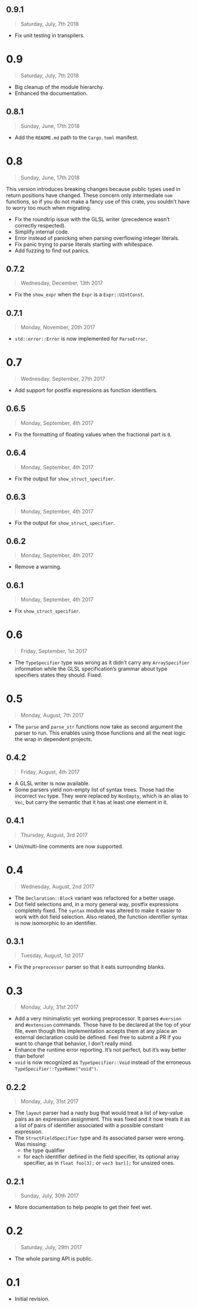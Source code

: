 ## 0.9.1

> Saturday, July, 7th 2018

  - Fix unit testing in transpilers.

# 0.9

> Saturday, July, 7th 2018

  - Big cleanup of the module hierarchy.
  - Enhanced the documentation.

## 0.8.1

> Sunday, June, 17th 2018

  - Add the `README.md` path to the `Cargo.toml` manifest.

# 0.8

> Sunday, June, 17th 2018

This version introduces breaking changes because public types used in return positions have changed.
These concern only intermediate `nom` functions, so if you do not make a fancy use of this crate,
you souldn’t have to worry too much when migrating.

  - Fix the roundtrip issue with the GLSL writer (precedence wasn’t correctly respected).
  - Simplify internal code.
  - Error instead of panicking when parsing overflowing integer literals.
  - Fix panic trying to parse literals starting with whitespace.
  - Add fuzzing to find out panics.

## 0.7.2

> Wednesday, December, 13th 2017

  - Fix the `show_expr` when the `Expr` is a `Expr::UIntConst`.

## 0.7.1

> Monday, November, 20th 2017

  - `std::error::Error` is now implemented for `ParseError`.

# 0.7

> Wednesday, September, 27th 2017

  - Add support for postfix expressions as function identifiers.

## 0.6.5

> Monday, September, 4th 2017

  - Fix the formatting of floating values when the fractional part is `0`.

## 0.6.4

> Monday, September, 4th 2017

  - Fix the output for `show_struct_specifier`.

## 0.6.3

> Monday, September, 4th 2017

  - Fix the output for `show_struct_specifier`.

## 0.6.2

> Monday, September, 4th 2017

  - Remove a warning.

## 0.6.1

> Monday, September, 4th 2017

  - Fix `show_struct_specifier`.

# 0.6

> Friday, September, 1st 2017

  - The `TypeSpecifier` type was wrong as it didn’t carry any `ArraySpecifier` information while the
    GLSL specification’s grammar about type specifiers states they should. Fixed.

# 0.5

> Monday, August, 7th 2017

  - The `parse` and `parse_str` functions now take as second argument the parser to run. This enables
    using those functions and all the neat logic the wrap in dependent projects.

## 0.4.2

> Friday, August, 4th 2017

  - A GLSL writer is now available.
  - Some parsers yield non-empty list of syntax trees. Those had the incorrect `Vec` type. They were
    replaced by `NonEmpty`, which is an alias to `Vec`, but carry the semantic that it has at least
    one element in it.

## 0.4.1

> Thursday, August, 3rd 2017

  - Uni/multi-line comments are now supported.

# 0.4

> Wednesday, August, 2nd 2017

  - The `Declaration::Block` variant was refactored for a better usage.
  - Dot field selections and, in a mory general way, postfix expressions completely fixed. The
    `syntax` module was altered to make it easier to work with dot field selection. Also related,
    the function identifier syntax is now isomorphic to an identifier.

## 0.3.1

> Tuesday, August, 1st 2017

  - Fix the `preprocessor` parser so that it eats surrounding blanks.

# 0.3

> Monday, July, 31st 2017

  - Add a very minimalistic yet working preprocessor. It parses `#version` and `#extension`
    commands. Those have to be declared at the top of your file, even though this implementation
    accepts them at any place an external declaration could be defined. Feel free to submit a PR
    if you want to change that behavior, I don’t really mind.
  - Enhance the runtime error reporting. It’s not perfect, but it’s way better than before!
  - `void` is now recognized as `TypeSpecifier::Void` instead of the erroneous
    `TypeSpecifier::TypeName("void")`.

## 0.2.2

> Monday, July, 31st 2017

  - The `layout` parser had a nasty bug that would treat a list of key-value pairs as an expression
    assignment. This was fixed and it now treats it as a list of pairs of identifier associated with a
    possible constant expression.
  - The `StructFieldSpecifier` type and its associated parser were wrong. Was missing:
    + the type qualifier
    + for each identifier defined in the field specifier, its optional array specifier, as in
      `float foo[3];` or `vec3 bar[];` for unsized ones.

## 0.2.1

> Sunday, July, 30th 2017

  - More documentation to help people to get their feet wet.

# 0.2

> Saturday, July, 29th 2017

  - The whole parsing API is public.

# 0.1

  - Initial revision.

